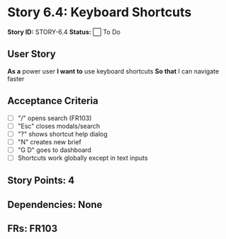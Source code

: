 # Story 6.4: Keyboard Shortcuts

**Story ID:** STORY-6.4
**Status:** ⬜ To Do

## User Story
**As a** power user
**I want to** use keyboard shortcuts
**So that** I can navigate faster

## Acceptance Criteria
- [ ] "/" opens search (FR103)
- [ ] "Esc" closes modals/search
- [ ] "?" shows shortcut help dialog
- [ ] "N" creates new brief
- [ ] "G D" goes to dashboard
- [ ] Shortcuts work globally except in text inputs

## Story Points: 4
## Dependencies: None
## FRs: FR103
